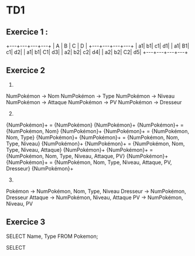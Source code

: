 # TD1

## Exercice 1 :
+---+---+---+---+
| A | B | C | D |
+---+---+---+---+
| a1| b1| c1| d1|
| a1| B1| c1| d2|
| a1| b1| C1| d3|
| a2| b2| c2| d4|
| a2| b2| C2| d5|
+---+---+---+---+

## Exercice 2
1.
NumPokémon -> Nom
NumPokémon -> Type
NumPokémon -> Niveau
NumPokémon -> Attaque
NumPokémon -> PV
NumPokémon -> Dresseur

2. 
{NumPokémon}+ = {NumPokémon} {NumPokémon}+
{NumPokémon}+ = {NumPokémon, Nom} {NumPokémon}+
{NumPokémon}+ = {NumPokémon, Nom, Type} {NumPokémon}+
{NumPokémon}+ = {NumPokémon, Nom, Type, Niveau} {NumPokémon}+
{NumPokémon}+ = {NumPokémon, Nom, Type, Niveau, Attaque} {NumPokémon}+
{NumPokémon}+ = {NumPokémon, Nom, Type, Niveau, Attaque, PV} {NumPokémon}+
{NumPokémon}+ = {NumPokémon, Nom, Type, Niveau, Attaque, PV, Dresseur} {NumPokémon}+

3.
Pokémon -> NumPokémon, Nom, Type, Niveau
Dresseur -> NumPokémon, Dresseur
Attaque -> NumPokémon, Niveau, Attaque
PV -> NumPokémon, Niveau, PV


## Exercice 3
SELECT Name, Type
FROM Pokemon;

SELECT 